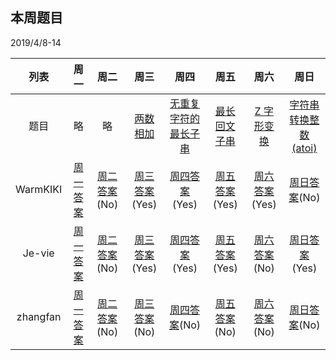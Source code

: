 ## 本周题目 
2019/4/8-14     

|列表|周一	    |周二	    |周三	    |周四	    |周五	    |周六	    |周日	    |
|:-:  |:-:        |:-:         |:-:         |:-:          |:-:         |:-:     |:-:         |
|题目 | 略|略|[两数相加](https://leetcode-cn.com/problems/add-two-numbers/)|[无重复字符的最长子串](https://leetcode-cn.com/problems/longest-substring-without-repeating-characters/)|[最长回文子串](https://leetcode-cn.com/problems/longest-palindromic-substring/)|[Z 字形变换](https://leetcode-cn.com/problems/zigzag-conversion/)|[字符串转换整数 (atoi)](https://leetcode-cn.com/problems/string-to-integer-atoi/)|
|WarmKIKI|  [周一答案](No)    |[周二答案]()(No)   |[周三答案](https://leetcode-cn.com/submissions/detail/16743851/)(Yes)|    [周四答案](https://leetcode-cn.com/problems/longest-substring-without-repeating-characters/submissions/)(Yes)    |[周五答案](https://leetcode-cn.com/submissions/detail/16906630/)(Yes)   |[周六答案](https://leetcode-cn.com/submissions/detail/16935562/)(Yes)   |[周日答案]()(No)   |
|Je-vie|  [周一答案](No)    |[周二答案]()(No)   |[周三答案](https://leetcode-cn.com/submissions/detail/16664693/ )(Yes)|    [周四答案](https://leetcode-cn.com/submissions/detail/16767216/)(Yes)    |[周五答案](https://leetcode-cn.com/submissions/detail/16899830/)(Yes)   |[周六答案]()(No)   |[周日答案](https://leetcode-cn.com/submissions/detail/16948541/)(Yes)   |      
|zhangfan|  [周一答案](No)    |[周二答案]()(No)   |[周三答案]()(No)|    [周四答案]()(No)    |[周五答案]()(No)   |[周六答案]()(No)   |[周日答案]()(No)   |
